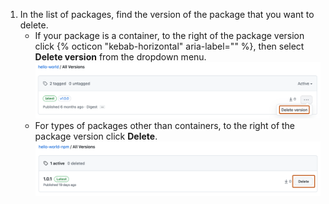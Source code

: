 1. In the list of packages, find the version of the package that you want to delete.
   * If your package is a container, to the right of the package version click {% octicon "kebab-horizontal" aria-label="" %}, then select **Delete version** from the dropdown menu.
   ![Screenshot of a package version with a dropdown menu button, labeled with a kebab icon. The "Delete version" link in the menu is highlighted with an orange outline.](/assets/images/help/package-registry/delete-container-package-version.png)
   * For types of packages other than containers, to the right of the package version click **Delete**.
   ![Screenshot of a package version with a "Delete" button. The button is highlighted with an orange outline.](/assets/images/help/package-registry/delete-noncontainer-package-version.png)